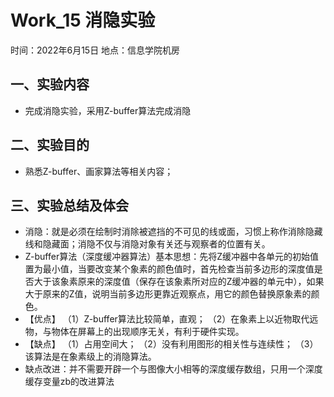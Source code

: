# Work_15  消隐实验

时间：2022年6月15日
地点：信息学院机房


## 一、实验内容

* 完成消隐实验，采用Z-buffer算法完成消隐

## 二、实验目的

* 熟悉Z-buffer、画家算法等相关内容；

## 三、实验总结及体会

* 消隐：就是必须在绘制时消除被遮挡的不可见的线或面，习惯上称作消除隐藏线和隐藏面；消隐不仅与消隐对象有关还与观察者的位置有关。
* Z-buffer算法（深度缓冲器算法）基本思想：先将Z缓冲器中各单元的初始值置为最小值，当要改变某个象素的颜色值时，首先检查当前多边形的深度值是否大于该象素原来的深度值（保存在该象素所对应的Z缓冲器的单元中），如果大于原来的Z值，说明当前多边形更靠近观察点，用它的颜色替换原象素的颜色。
* 【优点】
  （1）Z-buffer算法比较简单，直观；
  （2）在象素上以近物取代远物，与物体在屏幕上的出现顺序无关，有利于硬件实现。
* 【缺点】
  （1）占用空间大；
  （2）没有利用图形的相关性与连续性；
  （3）该算法是在象素级上的消隐算法。
*  缺点改进：并不需要开辟一个与图像大小相等的深度缓存数组，只用一个深度缓存变量zb的改进算法
